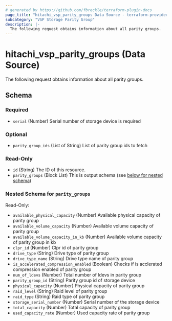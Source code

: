 ```yaml
---
# generated by https://github.com/fbreckle/terraform-plugin-docs
page_title: "hitachi_vsp_parity_groups Data Source - terraform-provider-hitachi"
subcategory: "VSP Storage Parity Group"
description: |-
  The following request obtains information about all parity groups.
---
```


# hitachi_vsp_parity_groups (Data Source)

The following request obtains information about all parity groups.



<!-- schema generated by tfplugindocs -->
## Schema

### Required

- `serial` (Number) Serial number of storage device is required

### Optional

- `parity_group_ids` (List of String) List of parity group ids to fetch

### Read-Only

- `id` (String) The ID of this resource.
- `parity_groups` (Block List) This is output schema (see [below for nested schema](#nestedblock--parity_groups))

<a id="nestedblock--parity_groups"></a>
### Nested Schema for `parity_groups`

Read-Only:

- `available_physical_capacity` (Number) Available physical capacity of parity group
- `available_volume_capacity` (Number) Available volume capacity of parity group
- `available_volume_capacity_in_kb` (Number) Available volume capacity of parity group in kb
- `clpr_id` (Number) Clpr id of parity group
- `drive_type` (String) Drive type of parity group
- `drive_type_name` (String) Drive type name of parity group
- `is_accelerated_compression_enabled` (Boolean) Checks if is acclerated compression enabled of parity group
- `num_of_ldevs` (Number) Total number of ldevs in parity group
- `parity_group_id` (String) Parity group id of storage device
- `physical_capacity` (Number) Physical capacity of parity group
- `raid_level` (String) Raid level of parity group
- `raid_type` (String) Raid type of parity group
- `storage_serial_number` (Number) Serial number of the storage device
- `total_capacity` (Number) Total capacity of parity group
- `used_capacity_rate` (Number) Used capacity rate of parity group


